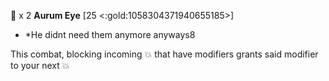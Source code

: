 🧪 x 2 **Aurum Eye** [25 <:gold:1058304371940655185>]
- *He didnt need them anymore anyways8

This combat, blocking incoming 💥 that have modifiers grants said modifier to your next 💥 
